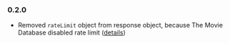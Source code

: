 ### 0.2.0
  - Removed `rateLimit` object from response object, because The Movie Database disabled rate limit ([details](https://developers.themoviedb.org/3/getting-started/request-rate-limiting))
